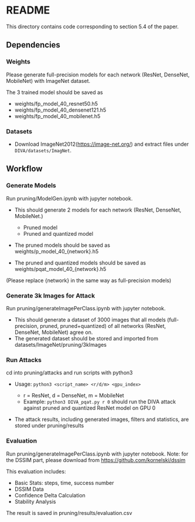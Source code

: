 # README
This directory contains code corresponding to section 5.4 of the paper.

## Dependencies

### Weights

Please generate full-precision models for each network (ResNet, DenseNet, MobileNet) with ImageNet dataset. 

The 3 trained model should be saved as 

- weights/fp_model_40_resnet50.h5
- weights/fp_model_40_densenet121.h5
- weights/fp_model_40_mobilenet.h5

### Datasets

- Download ImageNet2012(https://image-net.org/) and extract files under ``DIVA/datasets/ImagNet``.

## Workflow

### Generate Models

Run pruning/ModelGen.ipynb with jupyter notebook. 

- This should generate 2 models for each network (ResNet, DenseNet, MobileNet.)
  - Pruned model
  - Pruned and quantized model
- The pruned models should be saved as weights/p_model_40_{network}\.h5

- The pruned and quantized models should be saved as weights/pqat_model_40_{network}.h5

(Please replace {network} in the same way as full-precision models)

### Generate 3k Images for Attack

Run pruning/generateImagePerClass.ipynb with jupyter notebook.

- This should generate a dataset of 3000 images that all models (full-precision, pruned, pruned+quantized) of all networks (ResNet, DenseNet, MobileNet) agree on.
- The generated dataset should be stored and imported from datasets/ImageNet/pruning/3kImages

### Run Attacks

cd into pruning/attacks and run scripts with python3

- Usage: `python3 <script_name> <r/d/m> <gpu_index> `
  - r = ResNet, d = DenseNet, m = MobileNet
  - Example: `python3 DIVA_pqat.py r 0` should run the DIVA attack against pruned and quantized ResNet model on GPU 0

- The attack results, including generated images, filters and statistics, are stored under pruning/results

### Evaluation
Run pruning/generateImagePerClass.ipynb with jupyter notebook.
Note: for the DSSIM part, please download from https://github.com/kornelski/dssim

This evaluation includes:
- Basic Stats: steps, time, success number
- DSSIM Data
- Confidence Delta Calculation
- Stability Analysis

The result is saved in pruning/results/evaluation.csv

